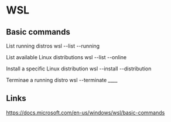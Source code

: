 # WSL

## Basic commands

   List running distros
   wsl --list --running

   List available Linux distributions
   wsl --list --online
   
   Install a specific Linux distribution
   wsl --install --distribution <Distribution Name>
   
   Terminae a running distro
   wsl --terminate ____

## Links
   
   https://docs.microsoft.com/en-us/windows/wsl/basic-commands
   
   